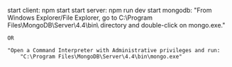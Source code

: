 start client: npm start
start server: npm run dev
start mongodb: 
    "From Windows Explorer/File Explorer, go to C:\Program Files\MongoDB\Server\4.4\bin\ directory and double-click on mongo.exe."

    OR
    
    "Open a Command Interpreter with Administrative privileges and run:
        "C:\Program Files\MongoDB\Server\4.4\bin\mongo.exe"